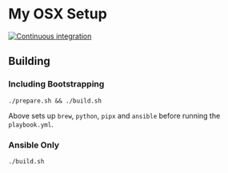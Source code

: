 # My OSX Setup

[![Continuous integration](https://github.com/arunzone/my-osx-setup/actions/workflows/main.yml/badge.svg?branch=main)](https://github.com/arunzone/my-osx-setup/actions/workflows/main.yml)

## Building

### Including Bootstrapping

```
./prepare.sh && ./build.sh
```

Above sets up `brew`, `python`, `pipx` and `ansible` before running the `playbook.yml`.

### Ansible Only

```
./build.sh
```
